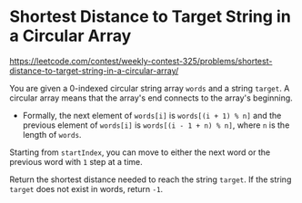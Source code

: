 # Shortest Distance to Target String in a Circular Array

https://leetcode.com/contest/weekly-contest-325/problems/shortest-distance-to-target-string-in-a-circular-array/

You are given a 0-indexed circular string array `words` and a string `target`. A circular array means that the array's end connects to the array's beginning.

- Formally, the next element of `words[i]` is `words[(i + 1) % n]` and the previous element of `words[i]` is `words[(i - 1 + n) % n]`, where `n` is the length of `words`.

Starting from `startIndex`, you can move to either the next word or the previous word with `1` step at a time.

Return the shortest distance needed to reach the string `target`. If the string `target` does not exist in words, return `-1`.
